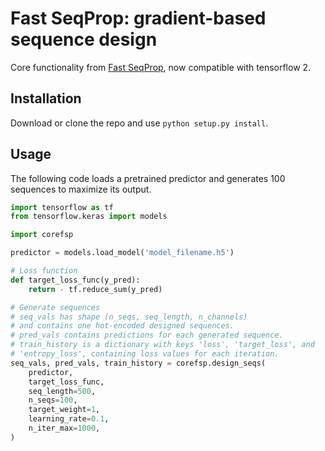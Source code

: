 # Fast SeqProp: gradient-based sequence design

Core functionality from [Fast SeqProp](https://github.com/johli/seqprop), now compatible with tensorflow 2.

## Installation

Download or clone the repo and use ``python setup.py install``.

## Usage

The following code loads a pretrained predictor and generates 100 sequences to maximize its output.

```python
import tensorflow as tf
from tensorflow.keras import models

import corefsp

predictor = models.load_model('model_filename.h5')

# Loss function
def target_loss_func(y_pred):
    return - tf.reduce_sum(y_pred)

# Generate sequences
# seq_vals has shape (n_seqs, seq_length, n_channels)
# and contains one hot-encoded designed sequences.
# pred_vals contains predictions for each generated sequence.
# train_history is a dictionary with keys 'loss', 'target_loss', and
# 'entropy_loss', containing loss values for each iteration.
seq_vals, pred_vals, train_history = corefsp.design_seqs(
    predictor,
    target_loss_func,
    seq_length=500,
    n_seqs=100,
    target_weight=1,
    learning_rate=0.1,
    n_iter_max=1000,
)

```